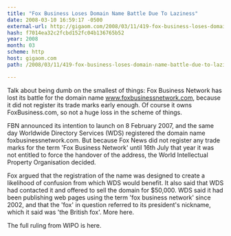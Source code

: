 ```yaml
---
title: "Fox Business Loses Domain Name Battle Due To Laziness"
date: 2008-03-10 16:59:17 -0500
external-url: http://gigaom.com/2008/03/11/419-fox-business-loses-domain-name-battle-due-to-laziness/
hash: f7014ea32c2fcbd152fc04b136765b52
year: 2008
month: 03
scheme: http
host: gigaom.com
path: /2008/03/11/419-fox-business-loses-domain-name-battle-due-to-laziness/

---
```


Talk about being dumb on the smallest of things: Fox Business Network has lost its battle for the domain name www.foxbusinessnetwork.com, because it did not register its trade marks early enough. Of course it owns FoxBusiness.com, so not a huge loss in the scheme of things.



FBN announced its intention to launch on 8 February 2007, and the same day Worldwide Directory Services (WDS) registered the domain name foxbusinessnetwork.com. But because Fox News did not register any trade marks for the term 'Fox Business Network' until 16th July that year it was not entitled to force the handover of the address, the World Intellectual Property Organisation decided.



Fox argued that the registration of the name was designed to create a likelihood of confusion from which WDS would benefit. It also said that WDS had contacted it and offered to sell the domain for $50,000. WDS said it had been publishing web pages using the term 'fox business network' since 2002, and that the 'fox' in question referred to its president's nickname, which it said was 'the British fox'. More here.



The full ruling from WIPO is here.
